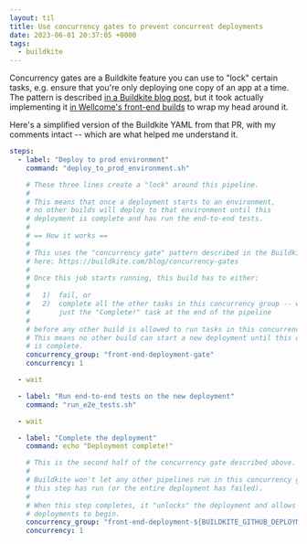 ```yaml
---
layout: til
title: Use concurrency gates to prevent concurrent deployments
date: 2023-06-01 20:37:05 +0000
tags:
  - buildkite
---
```

Concurrency gates are a Buildkite feature you can use to "lock" certain tasks, e.g. ensure that you're only deploying one copy of an app at a time.
The pattern is described [in a Buildkite blog post](https://buildkite.com/blog/concurrency-gates), but it took actually implementing it [in Wellcome's front-end builds](https://github.com/wellcomecollection/wellcomecollection.org/pull/9884) to wrap my head around it.

Here's a simplified version of the Buildkite YAML from that PR, with my comments intact -- which are what helped me understand it.

```yaml
steps:
  - label: "Deploy to prod environment"
    command: "deploy_to_prod_environment.sh"

    # These three lines create a "lock" around this pipeline.
    #
    # This means that once a deployment starts to an environment,
    # no other builds will deploy to that environment until this
    # deployment is complete and has run the end-to-end tests.
    #
    # == How it works ==
    #
    # This uses the "concurrency gate" pattern described in the Buildkite blog
    # here: https://buildkite.com/blog/concurrency-gates
    #
    # Once this job starts running, this build has to either:
    #
    #   1)  fail, or
    #   2)  complete all the other tasks in this concurrency group -- which is
    #       just the "Complete!" task at the end of the pipeline
    #
    # before any other build is allowed to run tasks in this concurrency group.
    # This means no other build can start a new deployment until this deployment
    # is complete.
    concurrency_group: "front-end-deployment-gate"
    concurrency: 1

  - wait

  - label: "Run end-to-end tests on the new deployment"
    command: "run_e2e_tests.sh"

  - wait

  - label: "Complete the deployment"
    command: echo "Deployment complete!"

    # This is the second half of the concurrency gate described above.
    #
    # Buildkite won't let any other pipelines run in this concurrency group until
    # this step has run (or the entire deployment has failed).
    #
    # When this step completes, it "unlocks" the deployment and allows other
    # deployments to begin.
    concurrency_group: "front-end-deployment-${BUILDKITE_GITHUB_DEPLOYMENT_ENVIRONMENT}-gate"
    concurrency: 1
```